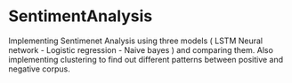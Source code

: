 # SentimentAnalysis

Implementing Sentimenet Analysis using three models ( LSTM Neural network - Logistic regression - Naive bayes ) and comparing them. Also implementing clustering to find out different patterns between positive and negative corpus.
